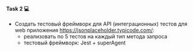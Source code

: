 #### Task 2 💻
- Создать тестовый фреймворк для API (интеграционных) тестов для web приложения https://jsonplaceholder.typicode.com/:
	- реализовать по 5 тестов на каждый тип метода запроса
	- тестовый фреймворк: Jest + superAgent
